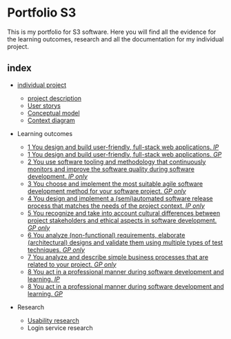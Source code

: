 # Portfolio S3

This is my portfolio for S3 software. Here you will find all the evidence for the learning outcomes, research and all the documentation for my individual project.

## index

  - [individual project](https://github.com/RickJanssen500/S3-portfolio/blob/main/individual%20project.md#individual-project)
    -  [project description](https://github.com/RickJanssen500/S3-portfolio/blob/main/individual%20project.md#project-description)
    -  [User storys](https://github.com/RickJanssen500/S3-portfolio/blob/main/individual%20project.md#user-storys)
    -  [Conceptual model](https://github.com/RickJanssen500/S3-portfolio/blob/main/individual%20project.md#conceptual-model)
    -  [Context diagram](https://github.com/RickJanssen500/S3-portfolio/blob/main/individual%20project.md#context-diagram)


  - Learning outcomes
    -  [1 You design and build user-friendly, full-stack web applications. *IP*](https://github.com/RickJanssen500/S3-portfolio/blob/main/learningoutcomesIP.md#1-you-design-and-build-user-friendly-full-stack-web-applications-ip-and-gp)
    -  [1 You design and build user-friendly, full-stack web applications. *GP*](https://github.com/RickJanssen500/S3-portfolio/blob/main/learningoutcomesGP.md#1-you-design-and-build-user-friendly-full-stack-web-applications-ip-and-gp)
    -  [2 You use software tooling and methodology that continuously monitors and improve the software quality during software development. *IP only*](https://github.com/RickJanssen500/S3-portfolio/blob/main/learningoutcomesIP.md#2-you-use-software-tooling-and-methodology-that-continuously-monitors-and-improve-the-software-quality-during-software-development-ip-only)
    -  [3 You choose and implement the most suitable agile software development method for your software project. *GP only*](https://github.com/RickJanssen500/S3-portfolio/blob/main/learningoutcomesGP.md#3-you-choose-and-implement-the-most-suitable-agile-software-development-method-for-your-software-project-gp-only)
    -  [4 You design and implement a (semi)automated software release process that matches the needs of the project context. *IP only*](https://github.com/RickJanssen500/S3-portfolio/blob/main/learningoutcomesIP.md#4-you-design-and-implement-a-semiautomated-software-release-process-that-matches-the-needs-of-the-project-context-ip-only)
    -  [5 You recognize and take into account cultural differences between project stakeholders and ethical aspects in software development. *GP only*](https://github.com/RickJanssen500/S3-portfolio/blob/main/learningoutcomesGP.md#5-you-recognize-and-take-into-account-cultural-differences-between-project-stakeholders-and-ethical-aspects-in-software-development-gp-only)
    -  [6 You analyze (non-functional) requirements, elaborate (architectural) designs and validate them using multiple types of test techniques. *GP only*](https://github.com/RickJanssen500/S3-portfolio/blob/main/learningoutcomesGP.md#6-you-analyze-non-functional-requirements-elaborate-architectural-designs-and-validate-them-using-multiple-types-of-test-techniques-gp-only)
    -  [7 You analyze and describe simple business processes that are related to your project. *GP only*](https://github.com/RickJanssen500/S3-portfolio/blob/main/learningoutcomesGP.md#7-you-analyze-and-describe-simple-business-processes-that-are-related-to-your-project-gp-only)
    -  [8 You act in a professional manner during software development and learning. *IP*](https://github.com/RickJanssen500/S3-portfolio/blob/main/learningoutcomesIP.md#8-you-act-in-a-professional-manner-during-software-development-and-learning-ip-and-gp)
    -  [8 You act in a professional manner during software development and learning. *GP*](https://github.com/RickJanssen500/S3-portfolio/blob/main/learningoutcomesGP.md#8-you-act-in-a-professional-manner-during-software-development-and-learning-ip-and-gp)

  - Research
    - [Usability research](https://github.com/RickJanssen500/S3-portfolio/blob/main/usabilityResearch.md#hoe-kan-ik-de-usability-van-mijn-app-verhogen)
    - Login service research
